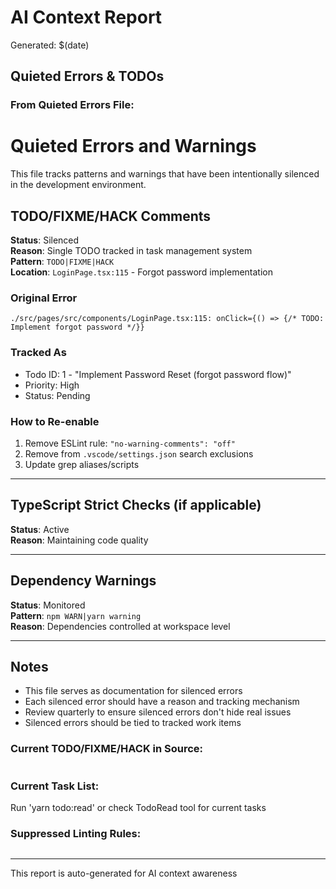 # AI Context Report
Generated: $(date)

## Quieted Errors & TODOs

### From Quieted Errors File:
# Quieted Errors and Warnings

This file tracks patterns and warnings that have been intentionally silenced in the development environment.

## TODO/FIXME/HACK Comments

**Status**: Silenced  
**Reason**: Single TODO tracked in task management system  
**Pattern**: `TODO|FIXME|HACK`  
**Location**: `LoginPage.tsx:115` - Forgot password implementation

### Original Error
```
./src/pages/src/components/LoginPage.tsx:115: onClick={() => {/* TODO: Implement forgot password */}}
```

### Tracked As
- Todo ID: 1 - "Implement Password Reset (forgot password flow)"
- Priority: High
- Status: Pending

### How to Re-enable
1. Remove ESLint rule: `"no-warning-comments": "off"`
2. Remove from `.vscode/settings.json` search exclusions
3. Update grep aliases/scripts

---

## TypeScript Strict Checks (if applicable)

**Status**: Active  
**Reason**: Maintaining code quality

---

## Dependency Warnings

**Status**: Monitored  
**Pattern**: `npm WARN|yarn warning`  
**Reason**: Dependencies controlled at workspace level

---

## Notes

- This file serves as documentation for silenced errors
- Each silenced error should have a reason and tracking mechanism
- Review quarterly to ensure silenced errors don't hide real issues
- Silenced errors should be tied to tracked work items
### Current TODO/FIXME/HACK in Source:
```
```

### Current Task List:
Run 'yarn todo:read' or check TodoRead tool for current tasks

### Suppressed Linting Rules:
```json
```

---
This report is auto-generated for AI context awareness
